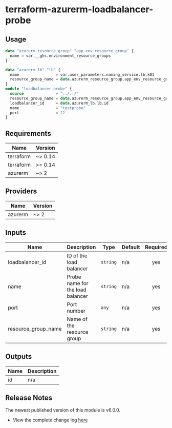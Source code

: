 # terraform-azurerm-loadbalancer-probe

## Usage
``` terraform
data "azurerm_resource_group" "app_env_resource_group" {
  name = var.__ghs.environment_resource_groups
}

data "azurerm_lb" "lb" {
  name                = var.user_parameters.naming_service.lb.k01
  resource_group_name = data.azurerm_resource_group.app_env_resource_group.name
}
module "loadbalancer-probe" {
  source              = "../../"
  resource_group_name = data.azurerm_resource_group.app_env_resource_group.name
  loadbalancer_id     = data.azurerm_lb.lb.id
  name                = "testprobe"
  port                = 22
}

```

## Requirements

| Name | Version |
|------|---------|
| terraform | ~> 0.14 |
| terraform | >= 0.14 |
| azurerm | ~> 2 |

## Providers

| Name | Version |
|------|---------|
| azurerm | ~> 2 |

## Inputs

| Name | Description | Type | Default | Required |
|------|-------------|------|---------|:--------:|
| loadbalancer\_id | ID of the load balancer | `string` | n/a | yes |
| name | Probe name for the load balancer | `string` | n/a | yes |
| port | Port number | `any` | n/a | yes |
| resource\_group\_name | Name of the resource group | `string` | n/a | yes |

## Outputs

| Name | Description |
|------|-------------|
| id | n/a |

## Release Notes

The newest published version of this module is v6.0.0.

- View the complete change log [here](./changelog.md)
